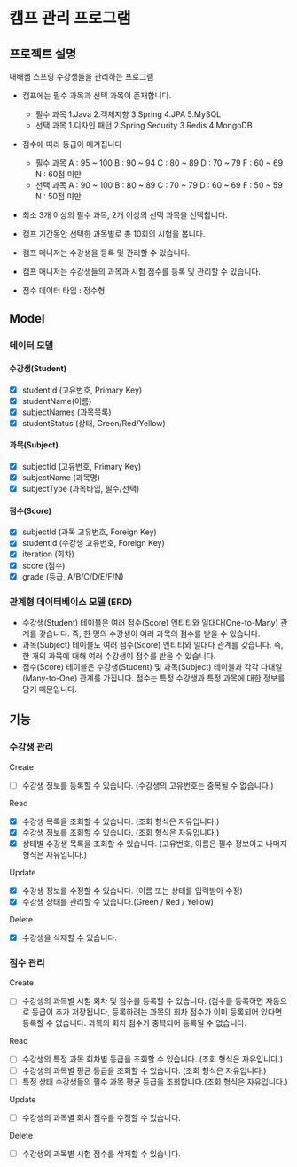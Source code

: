 #  캠프 관리 프로그램

## 프로젝트 설명
내배캠 스프링 수강생들을 관리하는 프로그램

- 캠프에는 필수 과목과 선택 과목이 존재합니다.
    - 필수 과목
      1.Java 2.객체지향 3.Spring 4.JPA 5.MySQL
    - 선택 과목
      1.디자인 패턴 2.Spring Security 3.Redis 4.MongoDB

- 점수에 따라 등급이 매겨집니다
    - 필수 과목
      A : 95 ~ 100
      B : 90 ~ 94
      C : 80 ~ 89
      D : 70 ~ 79
      F : 60 ~ 69
      N : 60점 미만
    - 선택 과목
      A : 90 ~ 100
      B : 80 ~ 89
      C : 70 ~ 79
      D : 60 ~ 69
      F : 50 ~ 59
      N : 50점 미만

- 최소 3개 이상의 필수 과목, 2개 이상의 선택 과목을 선택합니다.
- 캠프 기간동안 선택한 과목별로 총 10회의 시험을 봅니다.
- 캠프 매니저는 수강생을 등록 및 관리할 수 있습니다.
- 캠프 매니저는 수강생들의 과목과 시험 점수를 등록 및 관리할 수 있습니다.
- 점수 데이터 타입 : 정수형


## Model

### 데이터 모델

#### 수강생(Student)
- [x] studentId (고유번호, Primary Key)
- [x] studentName(이름)
- [x] subjectNames (과목목록)
- [x] studentStatus (상태,  Green/Red/Yellow)  
  
#### 과목(Subject)
- [x] subjectId (고유번호, Primary Key)
- [x] subjectName (과목명)
- [x] subjectType (과목타입, 필수/선택)
 
#### 점수(Score)
- [x] subjectId (과목 고유번호, Foreign Key)
- [x] studentId (수강생 고유번호, Foreign Key)
- [x] iteration (회차)
- [x] score (점수)
- [x] grade (등급, A/B/C/D/E/F/N)

### 관계형 데이터베이스 모델 (ERD)
- 수강생(Student) 테이블은 여러 점수(Score) 엔티티와 일대다(One-to-Many) 관계를 갖습니다. 즉, 한 명의 수강생이 여러 과목의 점수를 받을 수 있습니다.
- 과목(Subject) 테이블도 여러 점수(Score) 엔티티와 일대다 관계를 갖습니다. 즉, 한 개의 과목에 대해 여러 수강생이 점수를 받을 수 있습니다.
- 점수(Score) 테이블은 수강생(Student) 및 과목(Subject) 테이블과 각각 다대일(Many-to-One) 관계를 가집니다. 점수는 특정 수강생과 특정 과목에 대한 정보를 담기 때문입니다.

## 기능

### 수강생 관리
Create
- [ ] 수강생 정보를 등록할 수 있습니다. (수강생의 고유번호는 중복될 수 없습니다.)

Read
- [x] 수강생 목록을 조회할 수 있습니다. (조회 형식은 자유입니다.)
- [x] 수강생 정보를 조회할 수 있습니다. (조회 형식은 자유입니다.)
- [x] 상태별 수강생 목록을 조회할 수 있습니다. (고유번호, 이름은 필수 정보이고 나머지 형식은 자유입니다.)

Update
- [x] 수강생 정보를 수정할 수 있습니다. (이름 또는 상태를 입력받아 수정)
- [x] 수강생 상태를 관리할 수 있습니다.(Green / Red / Yellow)

Delete
- [x] 수강생을 삭제할 수 있습니다.


### 점수 관리
Create
- [ ] 수강생의 과목별 시험 회차 및 점수를 등록할 수 있습니다. (점수를 등록하면 자동으로 등급이 추가 저장됩니다, 등록하려는 과목의 회차 점수가 이미 등록되어 있다면 등록할 수 없습니다. 과목의 회차 점수가 중복되어 등록될 수 없습니다.

Read
- [ ] 수강생의 특정 과목 회차별 등급을 조회할 수 있습니다. (조회 형식은 자유입니다.)
- [ ] 수강생의 과목별 평균 등급을 조회할 수 있습니다.  (조회 형식은 자유입니다.)
- [ ] 특정 상태 수강생들의 필수 과목 평균 등급을 조회합니다.(조회 형식은 자유입니다.)

Update
- [ ] 수강생의 과목별 회차 점수를 수정할 수 있습니다.

Delete
- [ ] 수강생의 과목별 시험 점수를 삭제할 수 있습니다.


